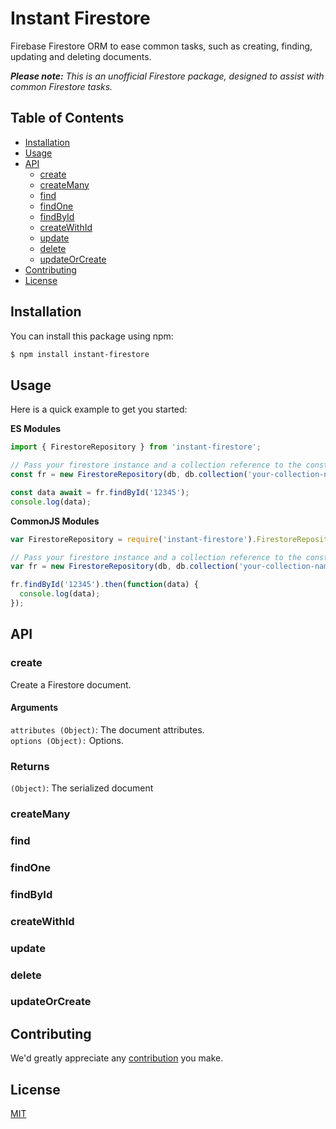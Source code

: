 # Instant Firestore

Firebase Firestore ORM to ease common tasks, such as creating, finding, updating and deleting documents.

_**Please note:** This is an unofficial Firestore package, designed to assist with common Firestore tasks._

## Table of Contents

- [Installation](#installation)
- [Usage](#usage)
- [API](#api)
  - [create](#create)
  - [createMany](#createMany)
  - [find](#find)
  - [findOne](#findOne)
  - [findById](#findById)
  - [createWithId](#createWithId)
  - [update](#update)
  - [delete](#delete)
  - [updateOrCreate](#updateOrCreate)
- [Contributing](#contributing)
- [License](#license)

## Installation

You can install this package using npm:

```bash
$ npm install instant-firestore
```

## Usage

Here is a quick example to get you started:

**ES Modules**

```javascript
import { FirestoreRepository } from 'instant-firestore';

// Pass your firestore instance and a collection reference to the constructor
const fr = new FirestoreRepository(db, db.collection('your-collection-name'));

const data await = fr.findById('12345');
console.log(data);
```

**CommonJS Modules**

```javascript
var FirestoreRepository = require('instant-firestore').FirestoreRepository;

// Pass your firestore instance and a collection reference to the constructor
var fr = new FirestoreRepository(db, db.collection('your-collection-name'));

fr.findById('12345').then(function(data) {
  console.log(data);
});
```

## API

### create

Create a Firestore document.

#### Arguments

`attributes (Object)`: The document attributes.\
`options (Object):` Options.

### Returns

`(Object)`: The serialized document

### createMany

### find

### findOne

### findById

### createWithId

### update

### delete

### updateOrCreate

## Contributing

We'd greatly appreciate any [contribution](CONTRIBUTING.md) you make.

## License

[MIT](LICENSE)
